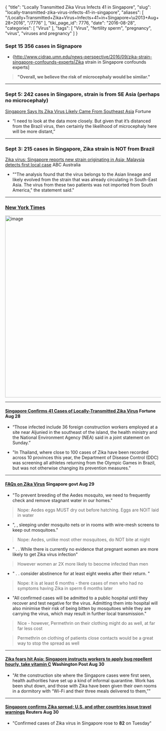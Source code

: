 {
    "title": "Locally Transmitted Zika Virus Infects 41 in Singapore",
    "slug": "locally-transmitted-zika-virus-infects-41-in-singapore",
    "aliases": [
        "/Locally+Transmitted+Zika+Virus+Infects+41+in+Singapore+\u2013+Aug+28+2016",
        "/7776"
    ],
    "tiki_page_id": 7776,
    "date": "2016-08-28",
    "categories": [
        "Virus"
    ],
    "tags": [
        "Virus",
        "fertility sperm",
        "pregnancy",
        "virus",
        "viruses and pregnancy"
    ]
}


### Sept 15  356 cases in Signapore

* {http://www.cidrap.umn.edu/news-perspective/2016/09/zika-strain-singapore-confounds-experts|Zika strain in Singapore confounds experts]

>  **"Overall, we believe the risk of microcephaly would be similar."** 

---

### Sept 5: 242 cases in Singapore, strain is from SE Asia (perhaps no microcephaly)

[Singapore Says Its Zika Virus Likely Came From Southeast Asia](http://fortune.com/2016/09/05/singapore-zika-virus-asia/) Fortune

* “I need to look at the data more closely. But given that it’s distanced from the Brazil virus, then certainly the likelihood of microcephaly here will be more distant,”

---

### Sept 3: 215 cases in Singapore, Zika strain is NOT from Brazil

[Zika virus: Singapore reports new strain originating in Asia; Malaysia detects first local case](http://www.abc.net.au/news/2016-09-03/singapore-reports-new-strain-of-zika-originating-in-asia/7812172) ABC Australia

* ""The analysis found that the virus belongs to the Asian lineage and likely evolved from the strain that was already circulating in South-East Asia. The virus from these two patients was not imported from South America," the statement said."

---

### [New York Times](http://www.nytimes.com/aponline/2016/08/28/world/asia/ap-as-singapore-zika.html?_r=0)

<img src="https://d378j1rmrlek7x.cloudfront.net/attachments/jpeg/singapore.jpg" alt="image" width="590">

---

#### [Singapore Confirms 41 Cases of Locally-Transmitted Zika Virus](http://fortune.com/2016/08/28/singapore-41-zika-virus-cases/) Fortune Aug 28

* “Those infected include 36 foreign construction workers employed at a site near Aljunied in the southeast of the island, the health ministry and the National Environment Agency (NEA) said in a joint statement on Sunday.”

* "In Thailand, where close to 100 cases of Zika have been recorded across 10 provinces this year, the Department of Disease Control (DDC) was screening all athletes returning from the Olympic Games in Brazil, but was not otherwise changing its prevention measures."

---

#### [FAQs on Zika Virus](https://www.moh.gov.sg/content/moh_web/home/pressRoom/Current_Issues/2016/zika-virus/faqs.html) Singapore govt Aug 29

* "To prevent breeding of the Aedes mosquito, we need to frequently check and remove stagnant water in our homes."

> Nope: Aedes eggs MUST dry out before hatching. Eggs are NOIT laid in water

* ", ,  sleeping under mosquito nets or in rooms with wire-mesh screens to keep out mosquitoes."

> Nope: Aedes, unlike most other mosquitoes, do NOT bite at night

* " . . While there is currently no evidence that pregnant women are more likely to get Zika virus infection"

> However women ar 2X more likely to beocme infected than men

* " . .  consider abstinence for at least eight weeks after their return. "

> Nope: it is at least 6 months - there cases of men who had no symptoms having Zika in sperm 6 months later

* "All confirmed cases will be admitted to a public hospital until they recover and test negative for the virus. Admitting them into hospital will also minimise their risk of being bitten by mosquitoes while they are carrying the virus, which may result in further local transmission."

> Nice - however, Permethrin on their clothing might do as well, at far far less cost

> Permethrin on clothing of patients close contacts would be a great way to stop the spread as well

---

#### [Zika fears hit Asia: Singapore instructs workers to apply bug repellent hourly, take vitamin C](https://www.washingtonpost.com/news/to-your-health/wp/2016/08/30/zika-fears-hit-asia-singapore-instructs-workers-to-apply-bug-repellent-hourly-take-vitamin-c/) Washington Post Aug 30

* "At the construction site where the Singapore cases were first seen, health authorities have set up a kind of informal quarantine. Work has been shut down, and those with Zika have been given their own rooms in a dormitory with “Wi-Fi and their three meals delivered to them,”"

---

#### [Singapore confirms Zika spread; U.S. and other countries issue travel warnings](http://www.reuters.com/article/us-health-zika-singapore-idUSKCN1150HM) Reuters Aug 30

* "Confirmed cases of Zika virus in Singapore rose to  **82**  on Tuesday"